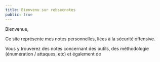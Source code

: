 ```yaml
---
title: Bienvenu sur rebsecnotes
public: true
---
```


Bienvenue,

Ce site représente mes notes personnelles, liées à la sécurité offensive.

Vous y trouverez des notes concernant des outils, des méthodologie (énumération / attaques, etc) et également de